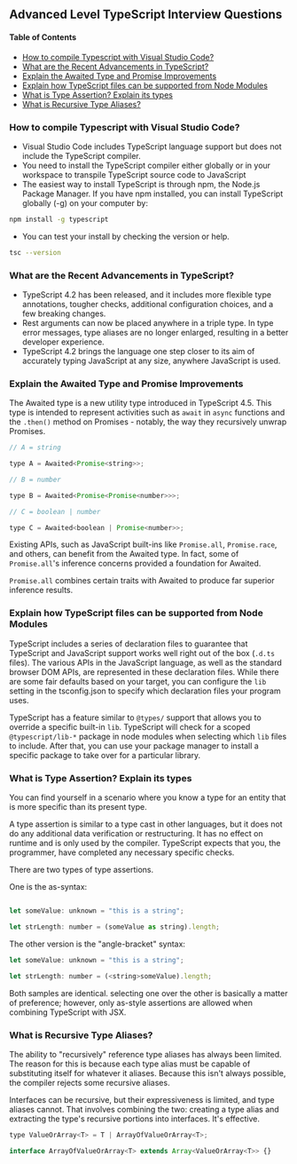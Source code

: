 ## Advanced Level TypeScript Interview Questions

#### Table of Contents

- [How to compile Typescript with Visual Studio Code?](#how-to-compile-typescript-with-visual-studio-code)
- [What are the Recent Advancements in TypeScript?](#what-are-the-recent-advancements-in-typescript)
- [Explain the Awaited Type and Promise Improvements](#explain-the-awaited-type-and-promise-improvements)
- [Explain how TypeScript files can be supported from Node Modules](#explain-how-typescript-files-can-be-supported-from-node-modules)
- [What is Type Assertion? Explain its types](#what-is-type-assertion-explain-its-types)
- [What is Recursive Type Aliases?](#what-is-recursive-type-aliases)

### How to compile Typescript with Visual Studio Code?

- Visual Studio Code includes TypeScript language support but does not include
  the TypeScript compiler.
- You need to install the TypeScript compiler either globally or in your
  workspace to transpile TypeScript source code to JavaScript
- The easiest way to install TypeScript is through npm, the Node.js Package
  Manager. If you have npm installed, you can install TypeScript globally (-g)
  on your computer by:

```bash
npm install -g typescript
```

- You can test your install by checking the version or help.

```bash
tsc --version
```

### What are the Recent Advancements in TypeScript?

- TypeScript 4.2 has been released, and it includes more flexible type
  annotations, tougher checks, additional configuration choices, and a few
  breaking changes.
- Rest arguments can now be placed anywhere in a triple type. In type error
  messages, type aliases are no longer enlarged, resulting in a better developer
  experience.
- TypeScript 4.2 brings the language one step closer to its aim of accurately
  typing JavaScript at any size, anywhere JavaScript is used.

### Explain the Awaited Type and Promise Improvements

The Awaited type is a new utility type introduced in TypeScript 4.5. This type
is intended to represent activities such as `await` in `async` functions and the
`.then()` method on Promises - notably, the way they recursively unwrap
Promises.

```js
// A = string

type A = Awaited<Promise<string>>;

// B = number

type B = Awaited<Promise<Promise<number>>>;

// C = boolean | number

type C = Awaited<boolean | Promise<number>>;
```

Existing APIs, such as JavaScript built-ins like `Promise.all`, `Promise.race`,
and others, can benefit from the Awaited type. In fact, some of `Promise.all`'s
inference concerns provided a foundation for Awaited.

`Promise.all` combines certain traits with Awaited to produce far superior
inference results.

### Explain how TypeScript files can be supported from Node Modules

TypeScript includes a series of declaration files to guarantee that TypeScript
and JavaScript support works well right out of the box (`.d.ts` files). The
various APIs in the JavaScript language, as well as the standard browser DOM
APIs, are represented in these declaration files. While there are some fair
defaults based on your target, you can configure the `lib` setting in the
tsconfig.json to specify which declaration files your program uses.

TypeScript has a feature similar to `@types/` support that allows you to
override a specific built-in `lib`. TypeScript will check for a scoped
`@typescript/lib-*` package in node modules when selecting which `lib` files to
include. After that, you can use your package manager to install a specific
package to take over for a particular library.

### What is Type Assertion? Explain its types

You can find yourself in a scenario where you know a type for an entity that is
more specific than its present type.

A type assertion is similar to a type cast in other languages, but it does not
do any additional data verification or restructuring. It has no effect on
runtime and is only used by the compiler. TypeScript expects that you, the
programmer, have completed any necessary specific checks.

There are two types of type assertions.

One is the as-syntax:

```js

let someValue: unknown = "this is a string";

let strLength: number = (someValue as string).length;
```

The other version is the "angle-bracket" syntax:

```js
let someValue: unknown = "this is a string";

let strLength: number = (<string>someValue).length;
```

Both samples are identical. selecting one over the other is basically a matter
of preference; however, only as-style assertions are allowed when combining
TypeScript with JSX.

### What is Recursive Type Aliases?

The ability to "recursively" reference type aliases has always been limited. The
reason for this is because each type alias must be capable of substituting
itself for whatever it aliases. Because this isn't always possible, the compiler
rejects some recursive aliases.

Interfaces can be recursive, but their expressiveness is limited, and type
aliases cannot. That involves combining the two: creating a type alias and
extracting the type's recursive portions into interfaces. It's effective.

```js
type ValueOrArray<T> = T | ArrayOfValueOrArray<T>;

interface ArrayOfValueOrArray<T> extends Array<ValueOrArray<T>> {}
```
